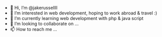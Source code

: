 - 👋 Hi, I’m @jakerussellll
- 👀 I’m interested in web development, hoping to work abroad & travel :)
- 🌱 I’m currently learning web development with php & java script
- 💞️ I’m looking to collaborate on ...
- 📫 How to reach me ...

<!---
jakerussellll/jakerussellll is a ✨ special ✨ repository because its `README.md` (this file) appears on your GitHub profile.
You can click the Preview link to take a look at your changes.
--->
